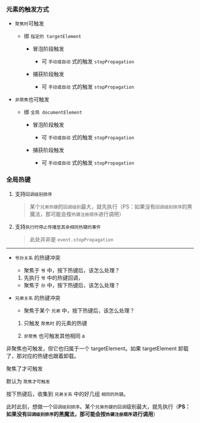 ### 元素的触发方式

- `聚焦时`可触发

  - 绑 `指定的 targetElement`

    - 冒泡阶段触发

      - 可 `手动或自动` 式的触发 `stopPropagation`

    - 捕获阶段触发

      - 可 `手动或自动` 式的触发 `stopPropagation`

- `非聚焦`也可触发

  - 绑 `全局 documentElement`

    - 冒泡阶段触发

      - 可 `手动或自动` 式的触发 `stopPropagation`

    - 捕获阶段触发

      - 可 `手动或自动` 式的触发 `stopPropagation`

### 全局热键

1. 支持`回调级别排序`
    
    > 某个`兄弟热键`的`回调级别`最大，就先执行（PS：如果没有`回调级别排序`的黑魔法，那可能会按`热键注册顺序`进行调用）

2. 支持`执行时停止传播至其余相同热键的事件`

    > 此处并非是 `event.stopPropagation`
---

- `爷孙关系` 的热键冲突

  - 聚焦于 `爷` 中，按下热键后，该怎么处理？

  1. 先执行 `爷` 中的热键回调，

  - 聚焦于 `孙` 中，按下热键后，该怎么处理？

- `兄弟关系` 的热键冲突

  - 聚焦于某个 `兄弟` 中，按下热键后，该怎么处理？

  1. 只触发 `聚焦时` 的元素的热键

  2. `非聚焦` 也可触发其他相同 a

非聚焦也可触发，但它也归属于一个 targetElement。如果 targetElement 卸载了，那对应的热键也跟着卸载。

聚焦了才可触发

默认为 `聚焦才可触发`

按下热键后，收集到 `兄弟关系` 中的好几组 `相同的热键`。

此时此刻，想做一个`回调级别排序`。某个`兄弟热键的回调`级别最大，就先执行（**PS：如果没有`回调级别排序`的黑魔法，那可能会按`热键注册顺序`进行调用**）

